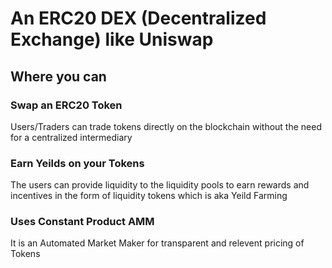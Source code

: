 # An ERC20 DEX (Decentralized Exchange) like Uniswap

## Where you can

### Swap an ERC20 Token

Users/Traders can trade tokens directly on the blockchain without the need for a centralized intermediary

### Earn Yeilds on your Tokens

The users can provide liquidity to the liquidity pools to earn rewards and incentives in the form of liquidity tokens which is aka Yeild Farming

### Uses Constant Product AMM

It is an Automated Market Maker for transparent and relevent pricing of Tokens
